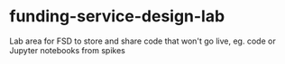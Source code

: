 # funding-service-design-lab
Lab area for FSD to store and share code that won't go live, eg. code or Jupyter notebooks from spikes

